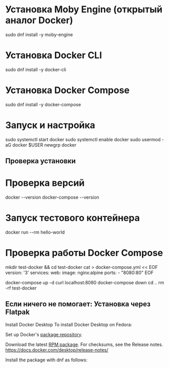 # Установка Moby Engine (открытый аналог Docker)
sudo dnf install -y moby-engine

# Установка Docker CLI
sudo dnf install -y docker-cli

# Установка Docker Compose
sudo dnf install -y docker-compose

# Запуск и настройка
sudo systemctl start docker
sudo systemctl enable docker
sudo usermod -aG docker $USER
newgrp docker

## Проверка установки
# Проверка версий
docker --version
docker-compose --version

# Запуск тестового контейнера
docker run --rm hello-world

# Проверка работы Docker Compose
mkdir test-docker && cd test-docker
cat > docker-compose.yml << EOF
version: '3'
services:
  web:
    image: nginx:alpine
    ports:
      - "8080:80"
EOF

docker-compose up -d
curl localhost:8080
docker-compose down
cd ..
rm -rf test-docker

## Если ничего не помогает: Установка через Flatpak

Install Docker Desktop
To install Docker Desktop on Fedora:

Set up Docker's [package repository](https://docs.docker.com/engine/install/fedora/#set-up-the-repository).

Download the latest [RPM package](https://desktop.docker.com/linux/main/amd64/docker-desktop-x86_64.rpm?utm_source=docker&utm_medium=webreferral&utm_campaign=docs-driven-download-linux-amd64&_gl=1*17dgvp8*_gcl_au*MTIwMzk4NDkyLjE3NTA4NjY4NjM.*_ga*ODY4NzUxMjQyLjE3NTA4NjY4NjQ.*_ga_XJWPQMJYHQ*czE3NTA4Njg5OTIkbzIkZzEkdDE3NTA4NjkxOTgkajYwJGwwJGgw). For checksums, see the Release notes. https://docs.docker.com/desktop/release-notes/

Install the package with dnf as follows: